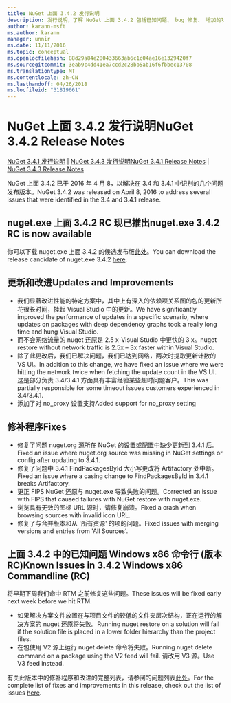 ```yaml
---
title: NuGet 上面 3.4.2 发行说明
description: 发行说明，了解 NuGet 上面 3.4.2 包括已知问题、 bug 修复、 增加的功能，以及 DCRs。
author: karann-msft
ms.author: karann
manager: unnir
ms.date: 11/11/2016
ms.topic: conceptual
ms.openlocfilehash: 88d29a84e280433663ab6c1c04ae16e1329420f7
ms.sourcegitcommit: 3eab9c4dd41ea7ccd2c28bb5ab16f6fbbec13708
ms.translationtype: MT
ms.contentlocale: zh-CN
ms.lasthandoff: 04/26/2018
ms.locfileid: "31819661"
---
```

# <a name="nuget-342-release-notes"></a><span data-ttu-id="ec94f-103">NuGet 上面 3.4.2 发行说明</span><span class="sxs-lookup"><span data-stu-id="ec94f-103">NuGet 3.4.2 Release Notes</span></span>

<span data-ttu-id="ec94f-104">[NuGet 3.4.1 发行说明](../release-notes/nuget-3.4.1.md) | [NuGet 3.4.3 发行说明](../release-notes/nuget-3.4.3.md)</span><span class="sxs-lookup"><span data-stu-id="ec94f-104">[NuGet 3.4.1 Release Notes](../release-notes/nuget-3.4.1.md) | [NuGet 3.4.3 Release Notes](../release-notes/nuget-3.4.3.md)</span></span>

<span data-ttu-id="ec94f-105">NuGet 上面 3.4.2 已于 2016 年 4 月 8，以解决在 3.4 和 3.4.1 中识别的几个问题发布版本。</span><span class="sxs-lookup"><span data-stu-id="ec94f-105">NuGet 3.4.2 was released on April 8, 2016 to address several issues that were identified in the 3.4 and 3.4.1 release.</span></span>

## <a name="nugetexe-342-rc-is-now-available"></a><span data-ttu-id="ec94f-106">nuget.exe 上面 3.4.2 RC 现已推出</span><span class="sxs-lookup"><span data-stu-id="ec94f-106">nuget.exe 3.4.2 RC is now available</span></span>

<span data-ttu-id="ec94f-107">你可以下载 nuget.exe 上面 3.4.2 的候选发布版[此处](https://dist.nuget.org/index.html)。</span><span class="sxs-lookup"><span data-stu-id="ec94f-107">You can download the release candidate of nuget.exe 3.4.2 [here](https://dist.nuget.org/index.html).</span></span>

## <a name="updates-and-improvements"></a><span data-ttu-id="ec94f-108">更新和改进</span><span class="sxs-lookup"><span data-stu-id="ec94f-108">Updates and Improvements</span></span>

* <span data-ttu-id="ec94f-109">我们显著改进性能的特定方案中，其中上有深入的依赖项关系图的包的更新所花很长时间，挂起 Visual Studio 中的更新。</span><span class="sxs-lookup"><span data-stu-id="ec94f-109">We have significantly improved the performance of updates in a specific scenario, where updates on packages with deep dependency graphs took a really long time and hung Visual Studio.</span></span>
* <span data-ttu-id="ec94f-110">而不会网络流量的 nuget 还原是 2.5 x-Visual Studio 中更快的 3 x。</span><span class="sxs-lookup"><span data-stu-id="ec94f-110">nuget restore without network traffic is 2.5x – 3x faster within Visual Studio.</span></span>
* <span data-ttu-id="ec94f-111">除了此更改后，我们已解决问题，我们已达到网络，两次时提取更新计数的 VS UI。</span><span class="sxs-lookup"><span data-stu-id="ec94f-111">In addition to this change, we have fixed an issue where we were hitting the network twice when fetching the update count in the VS UI.</span></span> <span data-ttu-id="ec94f-112">这是部分负责 3.4/3.4.1 方面具有丰富经验某些超时问题客户。</span><span class="sxs-lookup"><span data-stu-id="ec94f-112">This was partially responsible for some timeout issues customers experienced in 3.4/3.4.1.</span></span>
* <span data-ttu-id="ec94f-113">添加了对 no_proxy 设置支持</span><span class="sxs-lookup"><span data-stu-id="ec94f-113">Added support for no_proxy setting</span></span>

## <a name="fixes"></a><span data-ttu-id="ec94f-114">修补程序</span><span class="sxs-lookup"><span data-stu-id="ec94f-114">Fixes</span></span>

* <span data-ttu-id="ec94f-115">修复了问题 nuget.org 源所在 NuGet 的设置或配置中缺少更新到 3.4.1 后。</span><span class="sxs-lookup"><span data-stu-id="ec94f-115">Fixed an issue where nuget.org source was missing in NuGet settings or config after updating to 3.4.1.</span></span>
* <span data-ttu-id="ec94f-116">修复了问题中 3.4.1 FindPackagesById 大小写更改将 Artifactory 处中断。</span><span class="sxs-lookup"><span data-stu-id="ec94f-116">Fixed an issue where a casing change to FindPackagesById in 3.4.1 breaks Artifactory.</span></span>
* <span data-ttu-id="ec94f-117">更正 FIPS NuGet 还原与 nuget.exe 导致失败的问题。</span><span class="sxs-lookup"><span data-stu-id="ec94f-117">Corrected an issue with FIPS that caused failures with NuGet restore with nuget.exe.</span></span>
* <span data-ttu-id="ec94f-118">浏览具有无效的图标 URL 源时，请修复崩溃。</span><span class="sxs-lookup"><span data-stu-id="ec94f-118">Fixed a crash when browsing sources with invalid icon URL.</span></span>
* <span data-ttu-id="ec94f-119">修复了与合并版本和从 '所有资源' 的项的问题。</span><span class="sxs-lookup"><span data-stu-id="ec94f-119">Fixed issues with merging versions and entries from 'All Sources'.</span></span>

## <a name="known-issues-in-342-windows-x86-commandline-rc"></a><span data-ttu-id="ec94f-120">上面 3.4.2 中的已知问题 Windows x86 命令行 (版本 RC)</span><span class="sxs-lookup"><span data-stu-id="ec94f-120">Known Issues in 3.4.2 Windows x86 Commandline (RC)</span></span>

<span data-ttu-id="ec94f-121">将早期下周我们命中 RTM 之前修复这些问题。</span><span class="sxs-lookup"><span data-stu-id="ec94f-121">These issues will be fixed early next week before we hit RTM.</span></span>

*  <span data-ttu-id="ec94f-122">如果解决方案文件放置在与项目文件的较低的文件夹层次结构，正在运行的解决方案的 nuget 还原将失败。</span><span class="sxs-lookup"><span data-stu-id="ec94f-122">Running nuget restore on a solution will fail if the solution file is placed in a lower folder hierarchy than the project files.</span></span>
*  <span data-ttu-id="ec94f-123">在包使用 V2 源上运行 nuget delete 命令将失败。</span><span class="sxs-lookup"><span data-stu-id="ec94f-123">Running nuget delete command on a package using the V2 feed will fail.</span></span> <span data-ttu-id="ec94f-124">请改用 V3 源。</span><span class="sxs-lookup"><span data-stu-id="ec94f-124">Use V3 feed instead.</span></span>


<span data-ttu-id="ec94f-125">有关此版本中的修补程序和改进的完整列表，请参阅的问题列表[此处](https://github.com/NuGet/Home/issues?utf8=%E2%9C%93&q=is%3Aissue+milestone%3A3.4.2++is%3Aclosed+)。</span><span class="sxs-lookup"><span data-stu-id="ec94f-125">For the complete list of fixes and improvements in this release, check out the list of issues [here](https://github.com/NuGet/Home/issues?utf8=%E2%9C%93&q=is%3Aissue+milestone%3A3.4.2++is%3Aclosed+).</span></span>